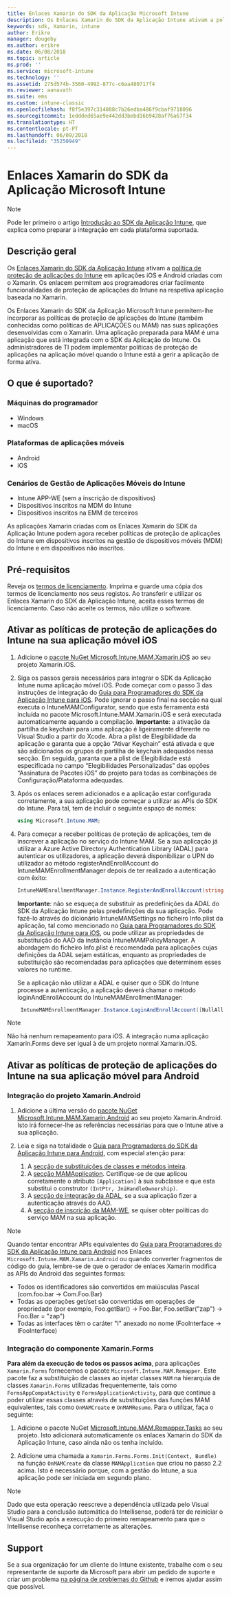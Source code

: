 ```yaml
---
title: Enlaces Xamarin do SDK da Aplicação Microsoft Intune
description: Os Enlaces Xamarin do SDK da Aplicação Intune ativam a política de proteção de aplicações do Intune em aplicações iOS e Android criadas com o Xamarin.
keywords: sdk, Xamarin, intune
author: Erikre
manager: dougeby
ms.author: erikre
ms.date: 06/08/2018
ms.topic: article
ms.prod: ''
ms.service: microsoft-intune
ms.technology: ''
ms.assetid: 275d574b-3560-4992-877c-c6aa480717f4
ms.reviewer: aanavath
ms.suite: ems
ms.custom: intune-classic
ms.openlocfilehash: f8f5e397c314088c7b26edba486f9cbaf9718096
ms.sourcegitcommit: 1eddded65ae9e442dd3bebd16b9428af76a67f34
ms.translationtype: HT
ms.contentlocale: pt-PT
ms.lasthandoff: 06/09/2018
ms.locfileid: "35250949"
---
```

# <a name="microsoft-intune-app-sdk-xamarin-bindings"></a>Enlaces Xamarin do SDK da Aplicação Microsoft Intune

> [!NOTE]
> Pode ler primeiro o artigo [Introdução ao SDK da Aplicação Intune](app-sdk-get-started.md), que explica como preparar a integração em cada plataforma suportada.

## <a name="overview"></a>Descrição geral
Os [Enlaces Xamarin do SDK da Aplicação Intune](https://github.com/msintuneappsdk/intune-app-sdk-xamarin) ativam a [política de proteção de aplicações do Intune](/intune-classic/deploy-use/protect-app-data-using-mobile-app-management-policies-with-microsoft-intune) em aplicações iOS e Android criadas com o Xamarin. Os enlacem permitem aos programadores criar facilmente funcionalidades de proteção de aplicações do Intune na respetiva aplicação baseada no Xamarin.

Os Enlaces Xamarin do SDK da Aplicação Microsoft Intune permitem-lhe incorporar as políticas de proteção de aplicações do Intune (também conhecidas como políticas de APLICAÇÕES ou MAM) nas suas aplicações desenvolvidas com o Xamarin. Uma aplicação preparada para MAM é uma aplicação que está integrada com o SDK da Aplicação do Intune. Os administradores de TI podem implementar políticas de proteção de aplicações na aplicação móvel quando o Intune está a gerir a aplicação de forma ativa.

## <a name="whats-supported"></a>O que é suportado?

### <a name="developer-machines"></a>Máquinas do programador
* Windows
* macOS


### <a name="mobile-app-platforms"></a>Plataformas de aplicações móveis
* Android
* iOS


### <a name="intune-mobile-application-management-scenarios"></a>Cenários de Gestão de Aplicações Móveis do Intune

* Intune APP-WE (sem a inscrição de dispositivos)
* Dispositivos inscritos na MDM do Intune
* Dispositivos inscritos na EMM de terceiros

As aplicações Xamarin criadas com os Enlaces Xamarin do SDK da Aplicação Intune podem agora receber políticas de proteção de aplicações do Intune em dispositivos inscritos na gestão de dispositivos móveis (MDM) do Intune e em dispositivos não inscritos.

## <a name="prerequisites"></a>Pré-requisitos

Reveja os [termos de licenciamento](https://github.com/msintuneappsdk/intune-app-sdk-xamarin/blob/master/Microsoft%20License%20Terms%20Intune%20App%20SDK%20Xamarin%20Component.pdf). Imprima e guarde uma cópia dos termos de licenciamento nos seus registos. Ao transferir e utilizar os Enlaces Xamarin do SDK da Aplicação Intune, aceita esses termos de licenciamento. Caso não aceite os termos, não utilize o software.

## <a name="enabling-intune-app-protection-polices-in-your-ios-mobile-app"></a>Ativar as políticas de proteção de aplicações do Intune na sua aplicação móvel iOS
1. Adicione o [pacote NuGet Microsoft.Intune.MAM.Xamarin.iOS](https://www.nuget.org/packages/Microsoft.Intune.MAM.Xamarin.iOS) ao seu projeto Xamarin.iOS.
2.  Siga os passos gerais necessários para integrar o SDK da Aplicação Intune numa aplicação móvel iOS. Pode começar com o passo 3 das instruções de integração do [Guia para Programadores do SDK da Aplicação Intune para iOS](app-sdk-ios.md#build-the-sdk-into-your-mobile-app). Pode ignorar o passo final na secção na qual executa o IntuneMAMConfigurator, sendo que esta ferramenta está incluída no pacote Microsoft.Intune.MAM.Xamarin.iOS e será executada automaticamente aquando a compilação.
    **Importante**: a ativação da partilha de keychain para uma aplicação é ligeiramente diferente no Visual Studio a partir do Xcode. Abra a plist de Elegibilidade da aplicação e garanta que a opção “Ativar Keychain” está ativada e que são adicionados os grupos de partilha de keychain adequados nessa secção. Em seguida, garanta que a plist de Elegibilidade está especificada no campo “Elegibilidades Personalizadas” das opções “Assinatura de Pacotes iOS” do projeto para todas as combinações de Configuração/Plataforma adequadas.
3.  Após os enlaces serem adicionados e a aplicação estar configurada corretamente, a sua aplicação pode começar a utilizar as APIs do SDK do Intune. Para tal, tem de incluir o seguinte espaço de nomes:

      ```csharp
      using Microsoft.Intune.MAM;
      ```
4. Para começar a receber políticas de proteção de aplicações, tem de inscrever a aplicação no serviço do Intune MAM. Se a sua aplicação já utilizar a Azure Active Directory Authentication Library (ADAL) para autenticar os utilizadores, a aplicação deverá disponibilizar o UPN do utilizador ao método registerAndEnrollAccount do IntuneMAMEnrollmentManager depois de ter realizado a autenticação com êxito:
      ```csharp
      IntuneMAMEnrollmentManager.Instance.RegisterAndEnrollAccount(string identity);
      ```
      **Importante**: não se esqueça de substituir as predefinições da ADAL do SDK da Aplicação Intune pelas predefinições da sua aplicação. Pode fazê-lo através do dicionário IntuneMAMSettings no ficheiro Info.plist da aplicação, tal como mencionado no [Guia para Programadores do SDK da Aplicação Intune para iOS](app-sdk-ios.md#configure-settings-for-the-intune-app-sdk), ou pode utilizar as propriedades de substituição do AAD da instância IntuneMAMPolicyManager. A abordagem do ficheiro Info.plist é recomendada para aplicações cujas definições da ADAL sejam estáticas, enquanto as propriedades de substituição são recomendadas para aplicações que determinem esses valores no runtime. 
      
      Se a aplicação não utilizar a ADAL e quiser que o SDK do Intune processe a autenticação, a aplicação deverá chamar o método loginAndEnrollAccount do IntuneMAMEnrollmentManager:
      ```csharp
       IntuneMAMEnrollmentManager.Instance.LoginAndEnrollAccount([NullAllowed] string identity);
      ```
      
> [!NOTE] 
> Não há nenhum remapeamento para iOS. A integração numa aplicação Xamarin.Forms deve ser igual à de um projeto normal Xamarin.iOS. 

## <a name="enabling-intune-app-protection-policies-in-your-android-mobile-app"></a>Ativar as políticas de proteção de aplicações do Intune na sua aplicação móvel para Android

### <a name="xamarinandroid-integration"></a>Integração do projeto Xamarin.Android

1. Adicione a última versão do [pacote NuGet Microsoft.Intune.MAM.Xamarin.Android](https://www.nuget.org/packages/Microsoft.Intune.MAM.Xamarin.Android) ao seu projeto Xamarin.Android. Isto irá fornecer-lhe as referências necessárias para que o Intune ative a sua aplicação.

2. Leia e siga na totalidade o [Guia para Programadores do SDK da Aplicação Intune para Android](app-sdk-android.md), com especial atenção para:
    1. A [secção de substituições de classes e métodos inteira](app-sdk-android.md#replace-classes-methods-and-activities-with-their-mam-equivalent). 
    2. A [secção MAMApplication](app-sdk-android.md#mamapplication). Certifique-se de que aplicou corretamente o atributo `[Application]` à sua subclasse e que esta substitui o construtor `(IntPtr, JniHandleOwnership)`.
    3. A [secção de integração da ADAL](app-sdk-android.md#configure-azure-active-directory-authentication-library-adal), se a sua aplicação fizer a autenticação através do AAD.
    4. A [secção de inscrição da MAM-WE](app-sdk-android.md#app-protection-policy-without-device-enrollment), se quiser obter políticas do serviço MAM na sua aplicação.

> [!NOTE]
> Quando tentar encontrar APIs equivalentes do [Guia para Programadores do SDK da Aplicação Intune para Android](app-sdk-android.md) nos Enlaces `Microsoft.Intune.MAM.Xamarin.Android` ou quando converter fragmentos de código do guia, lembre-se de que o gerador de enlaces Xamarin modifica as APIs do Android das seguintes formas:
> * Todos os identificadores são convertidos em maiúsculas Pascal (com.foo.bar -> Com.Foo.Bar)
> * Todas as operações get/set são convertidas em operações de propriedade (por exemplo, Foo.getBar() -> Foo.Bar, Foo.setBar("zap") -> Foo.Bar = "zap")
> * Todas as interfaces têm o caráter "I" anexado no nome (FooInterface -> IFooInterface)

### <a name="xamarinforms-integration"></a>Integração do componente Xamarin.Forms

**Para além da execução de todos os passos acima**, para aplicações `Xamarin.Forms` fornecemos o pacote `Microsoft.Intune.MAM.Remapper`. Este pacote faz a substituição de classes ao injetar classes `MAM` na hierarquia de classes `Xamarin.Forms` utilizadas frequentemente, tais como `FormsAppCompatActivity` e `FormsApplicationActivity`, para que continue a poder utilizar essas classes através de substituições das funções MAM equivalentes, tais como `OnMAMCreate` e `OnMAMResume`. Para o utilizar, faça o seguinte:

1.  Adicione o pacote NuGet [Microsoft.Intune.MAM.Remapper.Tasks](https://www.nuget.org/packages/Microsoft.Intune.MAM.Remapper.Tasks) ao seu projeto. Isto adicionará automaticamente os enlaces Xamarin do SDK da Aplicação Intune, caso ainda não os tenha incluído.

2.  Adicione uma chamada a `Xamarin.Forms.Forms.Init(Context, Bundle)` na função `OnMAMCreate` da classe `MAMApplication` que criou no passo 2.2 acima. Isto é necessário porque, com a gestão do Intune, a sua aplicação pode ser iniciada em segundo plano.

> [!NOTE]
> Dado que esta operação reescreve a dependência utilizada pelo Visual Studio para a conclusão automática do Intellisense, poderá ter de reiniciar o Visual Studio após a execução do primeiro remapeamento para que o Intellisense reconheça corretamente as alterações. 


## <a name="support"></a>Support

Se a sua organização for um cliente do Intune existente, trabalhe com o seu representante de suporte da Microsoft para abrir um pedido de suporte e criar um problema [na página de problemas do Github](https://github.com/msintuneappsdk/intune-app-sdk-xamarin/issues) e iremos ajudar assim que possível. 
